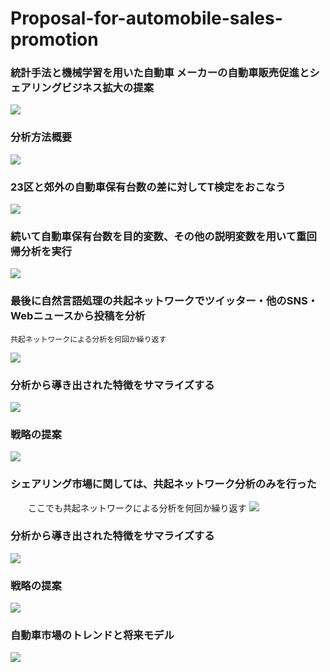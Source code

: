 # Proposal-for-automobile-sales-promotion
### 統計手法と機械学習を用いた自動車 メーカーの自動車販売促進とシェアリングビジネス拡大の提案

<img src="images/image1.png">

### 分析方法概要
<img src="images/image2.png">

### 23区と郊外の自動車保有台数の差に対してT検定をおこなう
<img src="images/image3.png">

### 続いて自動車保有台数を目的変数、その他の説明変数を用いて重回帰分析を実行
<img src="images/image4.png">

### 最後に自然言語処理の共起ネットワークでツイッター・他のSNS・Webニュースから投稿を分析
    共起ネットワークによる分析を何回か繰り返す
<img src="images/image5.png">

### 分析から導き出された特徴をサマライズする
<img src="images/image6.png">

### 戦略の提案
<img src="images/image7.png">

### シェアリング市場に関しては、共起ネットワーク分析のみを行った
　　ここでも共起ネットワークによる分析を何回か繰り返す
<img src="images/image8.png">

### 分析から導き出された特徴をサマライズする
<img src="images/image9.png">

### 戦略の提案
<img src="images/image10.png">

### 自動車市場のトレンドと将来モデル
<img src="images/image11.png">
